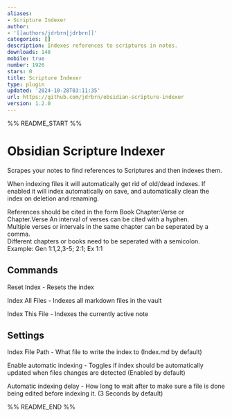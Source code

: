 ```yaml
---
aliases:
- Scripture Indexer
author:
- '[[authors/jdrbrn|jdrbrn]]'
categories: []
description: Indexes references to scriptures in notes.
downloads: 148
mobile: true
number: 1926
stars: 0
title: Scripture Indexer
type: plugin
updated: '2024-10-28T03:11:35'
url: https://github.com/jdrbrn/obsidian-scripture-indexer
version: 1.2.0
---
```


%% README_START %%

# Obsidian Scripture Indexer

Scrapes your notes to find references to Scriptures and then indexes them.

When indexing files it will automatically get rid of old/dead indexes. If enabled it will index automatically on save, and automatically clean the index on deletion and renaming.

References should be cited in the form Book Chapter:Verse or Chapter.Verse
An interval of verses can be cited with a hyphen.<br>
Multiple verses or intervals in the same chapter can be seperated by a comma.<br>
Different chapters or books need to be seperated with a semicolon.<br>
Example: Gen 1:1,2,3-5; 2:1; Ex 1:1<br>

## Commands
Reset Index - Resets the index

Index All Files - Indexes all markdown files in the vault

Index This File - Indexes the currently active note

## Settings
Index File Path - What file to write the index to (Index.md by default)

Enable automatic indexing - Toggles if index should be automatically updated when files changes are detected (Enabled by default)

Automatic indexing delay - How long to wait after to make sure a file is done being edited before indexing it. (3 Seconds by default)

%% README_END %%